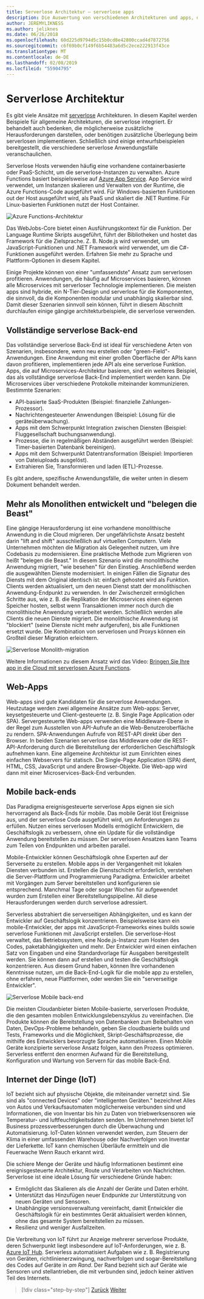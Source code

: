 ```yaml
---
title: Serverlose Architektur – serverlose apps
description: Die Auswertung von verschiedenen Architekturen und apps, die durch serverlose Architekturen, einschließlich Web-apps, Mobile Apps und IoT unterstützt werden.
author: JEREMYLIKNESS
ms.author: jeliknes
ms.date: 06/26/2018
ms.openlocfilehash: 60d225d9794d5c15b0cd8e42800ccad4d7872756
ms.sourcegitcommit: c6f69b0cf149f6b54483a6d5c2ece222913f43ce
ms.translationtype: MT
ms.contentlocale: de-DE
ms.lasthandoff: 02/08/2019
ms.locfileid: "55904795"
---
```

# <a name="serverless-architecture"></a>Serverlose Architektur

Es gibt viele Ansätze mit [serverlose](http://azure.com/serverless) Architekturen. In diesem Kapitel werden Beispiele für allgemeine Architekturen, die serverlose integriert. Er behandelt auch bedenken, die möglicherweise zusätzliche Herausforderungen darstellen, oder benötigen zusätzliche Überlegung beim serverlosen implementieren. Schließlich sind einige entwurfsbeispielen bereitgestellt, die verschiedene serverlose Anwendungsfälle veranschaulichen.

Serverlose Hosts verwenden häufig eine vorhandene containerbasierte oder PaaS-Schicht, um die serverlose-Instanzen zu verwalten. Azure Functions basiert beispielsweise auf [Azure App Service](https://docs.microsoft.com/azure/app-service/). App Service wird verwendet, um Instanzen skalieren und Verwalten von der Runtime, die Azure Functions-Code ausgeführt wird. Für Windows-basierten Funktionen out der Host ausgeführt wird, als PaaS und skaliert die .NET Runtime. Für Linux-basierten Funktionen nutzt der Host Container.

![Azure Functions-Architektur](./media/azure-functions-architecture.png)

Das WebJobs-Core bietet einen Ausführungskontext für die Funktion. Der Language Runtime Skripts ausgeführt, führt der Bibliotheken und hostet das Framework für die Zielsprache. Z. B. Node.js wird verwendet, um JavaScript-Funktionen und .NET Framework wird verwendet, um die C#-Funktionen ausgeführt werden. Erfahren Sie mehr zu Sprache und Plattform-Optionen in diesem Kapitel.

Einige Projekte können von einer "umfassendste" Ansatz zum serverlosen profitieren. Anwendungen, die häufig auf Microservices basieren, können alle Microservices mit serverloser Technologie implementieren. Die meisten apps sind hybride, ein N-Tier-Design und serverlose für die Komponenten, die sinnvoll, da die Komponenten modular und unabhängig skalierbar sind. Damit dieser Szenarien sinnvoll sein können, führt in diesem Abschnitt durchlaufen einige gängige architekturbeispiele, die serverlose verwenden.

## <a name="full-serverless-back-end"></a>Vollständige serverlose Back-end

Das vollständige serverlose Back-End ist ideal für verschiedene Arten von Szenarien, insbesondere, wenn neu erstellen oder "green-Field"-Anwendungen. Eine Anwendung mit einer großen Oberfläche der APIs kann davon profitieren, implementieren jede API als eine serverlose Funktion. Apps, die auf Microservices-Architektur basieren, sind ein weiteres Beispiel, das als vollständige serverlose Back-End implementiert werden kann. Die Microservices über verschiedene Protokolle miteinander kommunizieren. Bestimmte Szenarien:

* API-basierte SaaS-Produkten (Beispiel: finanzielle Zahlungen-Prozessor).
* Nachrichtengesteuerter Anwendungen (Beispiel: Lösung für die geräteüberwachung).
* Apps mit dem Schwerpunkt Integration zwischen Diensten (Beispiel: Fluggesellschaft buchungsanwendung).
* Prozesse, die in regelmäßigen Abständen ausgeführt werden (Beispiel: Timer-basierten Datenbank bereinigen).
* Apps mit dem Schwerpunkt Datentransformation (Beispiel: Importieren von Dateiuploads ausgelöst).
* Extrahieren Sie, Transformieren und laden (ETL)-Prozesse.

Es gibt andere, spezifische Anwendungsfälle, die weiter unten in diesem Dokument behandelt werden.

## <a name="monoliths-and-starving-the-beast"></a>Mehr als Monolithen entwickelt und "belegen die Beast"

Eine gängige Herausforderung ist eine vorhandene monolithische Anwendung in die Cloud migrieren. Der ungefährlichste Ansatz besteht darin "lift and shift" ausschließlich auf virtuellen Computern. Viele Unternehmen möchten die Migration als Gelegenheit nutzen, um ihre Codebasis zu modernisieren. Eine praktische Methode zum Migrieren von heißt "belegen die Beast." In diesem Szenario wird die monolithische Anwendung migriert, "wie besehen" für den Einstieg. Anschließend werden die ausgewählten Dienste modernisiert. In einigen Fällen die Signatur des Diensts mit dem Original identisch ist: einfach gehostet wird als Funktion. Clients werden aktualisiert, um den neuen Dienst statt der monolithischen Anwendung-Endpunkt zu verwenden. In der Zwischenzeit ermöglichen Schritte aus, wie z. B. die Replikation der Microservices einen eigenen Speicher hosten, selbst wenn Transaktionen immer noch durch die monolithische Anwendung verarbeitet werden. Schließlich werden alle Clients die neuen Dienste migriert. Die monolithische Anwendung ist "blockiert" (seine Dienste nicht mehr aufgerufen), bis alle Funktionen ersetzt wurde. Die Kombination von serverlosen und Proxys können ein Großteil dieser Migration erleichtern.

![Serverlose Monolith-migration](./media/serverless-monolith-migration.png)

Weitere Informationen zu diesem Ansatz wird das Video: [Bringen Sie Ihre app in die Cloud mit serverlosen Azure Functions](https://channel9.msdn.com/Events/Connect/2017/E102).

## <a name="web-apps"></a>Web-Apps

Web-apps sind gute Kandidaten für die serverlose Anwendungen. Heutzutage werden zwei allgemeine Ansätze zum Web-apps: Server, keysetgesteuerte und Client-gesteuerte (z. B. Single Page Application oder SPA). Servergesteuerte Web-apps verwenden eine Middleware-Ebene in der Regel zum Ausstellen von API-Aufrufe an die Web-Benutzeroberfläche zu rendern. SPA-Anwendungen Aufrufe von REST-API direkt über den Browser. In beiden Szenarien serverlose das Middleware oder die REST-API-Anforderung durch die Bereitstellung der erforderlichen Geschäftslogik aufnehmen kann. Eine allgemeine Architektur ist zum Einrichten eines einfachen Webservers für statisch. Die Single-Page Application (SPA) dient, HTML, CSS, JavaScript und andere Browser-Objekte. Die Web-app wird dann mit einer Microservices-Back-End verbunden.

## <a name="mobile-back-ends"></a>Mobile back-ends

Das Paradigma ereignisgesteuerte serverlose Apps eignen sie sich hervorragend als Back-Ends für mobile. Das mobile Gerät löst Ereignisse aus, und der serverlose Code ausgeführt wird, um Anforderungen zu erfüllen. Nutzen eines serverlosen Modells ermöglicht Entwicklern, die Geschäftslogik zu verbessern, ohne ein Update für die vollständige Anwendung bereitstellen zu müssen. Der serverlosen Ansatzes kann Teams zum Teilen von Endpunkten und arbeiten parallel.

Mobile-Entwickler können Geschäftslogik ohne Experten auf der Serverseite zu erstellen. Mobile apps in der Vergangenheit mit lokalen Diensten verbunden ist. Erstellen die Dienstschicht erforderlich, verstehen die Server-Plattform und Programmierung Paradigma. Entwickler arbeitet mit Vorgängen zum Server bereitstellen und konfigurieren sie entsprechend. Manchmal Tage oder sogar Wochen für aufgewendet wurden zum Erstellen einer Bereitstellungspipeline. All diese Herausforderungen werden durch serverlose adressiert.

Serverless abstrahiert die serverseitigen Abhängigkeiten, und es kann der Entwickler auf Geschäftslogik konzentrieren. Beispielsweise kann ein mobile-Entwickler, der apps mit JavaScript-Frameworks eines builds sowie serverlose Funktionen mit JavaScript erstellen. Die serverlose-Host verwaltet, das Betriebssystem, eine Node.js-Instanz zum Hosten des Codes, paketabhängigkeiten und mehr. Der Entwickler wird einen einfachen Satz von Eingaben und eine Standardvorlage für Ausgaben bereitgestellt werden. Sie können dann auf erstellen und testen die Geschäftslogik konzentrieren. Aus diesem Grund haben, können Ihre vorhandenen Kenntnisse nutzen, um die Back-End-Logik für die mobile app zu erstellen, ohne erfahren, neue Plattformen, oder werden Sie ein "serverseitige Entwickler".

![Serverlose Mobile back-end](./media/serverless-mobile-backend.png)

Die meisten Cloudanbieter bieten Mobile-basierte, serverlosen Produkte, die den gesamten mobilen Entwicklungslebenszyklus zu vereinfachen. Die Produkte können die Bereitstellung von Datenbanken zum Beibehalten von Daten, DevOps-Probleme behandeln, geben Sie cloudbasierte builds und Tests, Frameworks und die Möglichkeit, Skript-Geschäftsprozesse, die mithilfe des Entwicklers bevorzugte Sprache automatisieren. Einen Mobile Geräte konzipierte serverlose Ansatz folgen, kann den Prozess optimieren. Serverless entfernt den enormen Aufwand für die Bereitstellung, Konfiguration und Wartung von Servern für das mobile Back-End.

## <a name="internet-of-things-iot"></a>Internet der Dinge (IoT)

IoT bezieht sich auf physische Objekte, die miteinander vernetzt sind. Sie sind als "connected Devices" oder "intelligenten Geräten." bezeichnet Alles von Autos und Verkaufsautomaten möglicherweise verbunden sind und Informationen, die von Inventar bis hin zu Daten von triebwerksensoren wie Temperatur- und luftfeuchtigkeitsdaten senden. Im Unternehmen bietet IoT Business prozessverbesserungen durch die Überwachung und Automatisierung. IoT-Daten können verwendet werden, zum Steuern der Klima in einer umfassenden Warehouse oder Nachverfolgen von Inventar der Lieferkette. IoT kann chemischen Überläufe ermitteln und die Feuerwache Wenn Rauch erkannt wird.

Die schiere Menge der Geräte und häufig Informationen bestimmt eine ereignisgesteuerte Architektur, Route und Verarbeiten von Nachrichten. Serverlose ist eine ideale Lösung für verschiedene Gründe haben:

* Ermöglicht das Skalieren als die Anzahl der Geräte und Daten erhöht.
* Unterstützt das Hinzufügen neuer Endpunkte zur Unterstützung von neuen Geräten und Sensoren.
* Unabhängige versionsverwaltung vereinfacht, damit Entwickler die Geschäftslogik für ein bestimmtes Gerät aktualisiert werden können, ohne das gesamte System bereitstellen zu müssen.
* Resilienz und weniger Ausfallzeiten.

Die Verbreitung von IoT führt zur Anzeige mehrerer serverlose Produkte, deren Schwerpunkt liegt insbesondere auf IoT-Anforderungen, wie z. B. [Azure IoT Hub](https://docs.microsoft.com/azure/iot-hub). Serverless automatisiert Aufgaben wie z. B. Registrierung von Geräten, richtlinienerzwingung, nachverfolgen und sogar-Bereitstellung des Codes auf Geräte in *am Rand*. Der Rand bezieht sich auf Geräte wie Sensoren und stellantrieben, die mit verbunden sind, jedoch keiner aktiven Teil des Internets.

>[!div class="step-by-step"]
>[Zurück](architecture-approaches.md)
>[Weiter](serverless-architecture-considerations.md)
